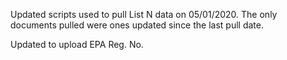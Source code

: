 Updated scripts used to pull List N data on 05/01/2020. The only documents pulled were ones updated since the last pull date.

Updated to upload EPA Reg. No.
